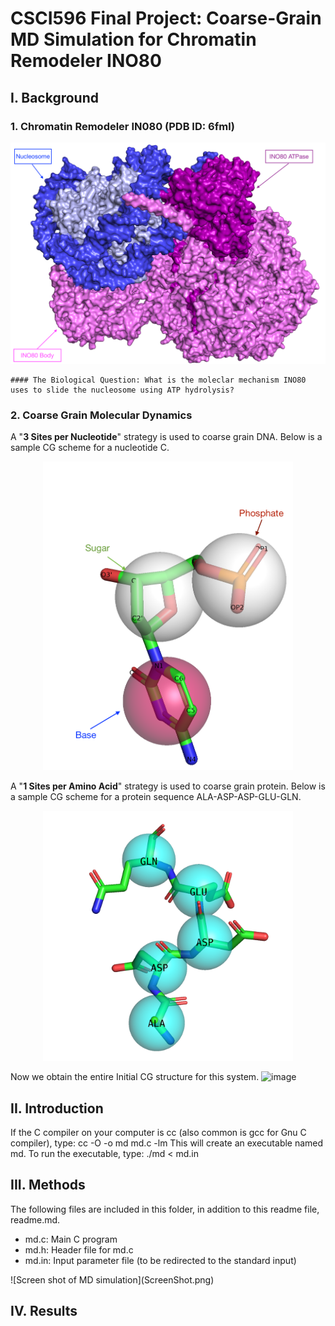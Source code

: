 # CSCI596 Final Project: Coarse-Grain MD Simulation for Chromatin Remodeler INO80



## I. Background

### 1. Chromatin Remodeler IN080 (PDB ID: 6fml)
<p align="center">
  <img src="./ino80.png" width="800">
</p>

```
#### The Biological Question: What is the moleclar mechanism INO80 uses to slide the nucleosome using ATP hydrolysis?
```
### 2. Coarse Grain Molecular Dynamics

A "**3 Sites per Nucleotide**" strategy is used to coarse grain DNA. Below is a sample CG scheme for a nucleotide C.
<p align="center">
  <img src="./Ccgscheme.png" width="400">
</p>

A "**1 Sites per Amino Acid**" strategy is used to coarse grain protein. Below is a sample CG scheme for a protein
sequence ALA-ASP-ASP-GLU-GLN.
<p align="center">
  <img src="./pro_cg_scheme.png" width="400">
</p>

Now we obtain the entire Initial CG structure for this system.
![image](https://user-images.githubusercontent.com/25398675/143984154-7b7f0b93-97b7-4076-8595-bdf312867ebc.png)


## II. Introduction
If the C compiler on your computer is cc (also common is gcc for Gnu C
compiler), type:
cc -O -o md md.c -lm
This will create an executable named md. To run the executable, type:
./md < md.in
## III. Methods
The following files are included in this folder, in addition to this readme
file, readme.md.
<ul>
<li>md.c: Main C program</li>
<li>md.h: Header file for md.c</li>
<li>md.in: Input parameter file (to be redirected to the standard input)</li>
</ul>
![Screen shot of MD simulation](ScreenShot.png)

## IV. Results
